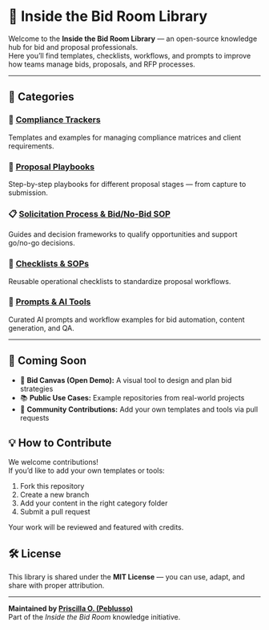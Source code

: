 # 🧭 Inside the Bid Room Library

Welcome to the **Inside the Bid Room Library** — an open-source knowledge hub for bid and proposal professionals.  
Here you’ll find templates, checklists, workflows, and prompts to improve how teams manage bids, proposals, and RFP processes.

---

## 📂 Categories

### 📑 [Compliance Trackers](categories/Compliance-Trackers/Compliance%20Tracker%20Template.md)
Templates and examples for managing compliance matrices and client requirements.

### 📘 [Proposal Playbooks](./categories/Proposal-Playbooks/Proposal-Playbook-Template.md)
Step-by-step playbooks for different proposal stages — from capture to submission.

### 📋 [Solicitation Process & Bid/No-Bid SOP](./categories/Solicitation-Process/Bid-No-Bid-SOP.md)
Guides and decision frameworks to qualify opportunities and support go/no-go decisions.

### 🧾 [Checklists & SOPs](./categories/Checklists-SOPs/Checklist-Template.md)
Reusable operational checklists to standardize proposal workflows.

### 🤖 [Prompts & AI Tools](./categories/Prompts-AI-Tools/Prompt-Template.md)
Curated AI prompts and workflow examples for bid automation, content generation, and QA.

---

## 🚀 Coming Soon
- 🎨 **Bid Canvas (Open Demo):** A visual tool to design and plan bid strategies  
- 📚 **Public Use Cases:** Example repositories from real-world projects  
- 🧩 **Community Contributions:** Add your own templates and tools via pull requests  

## 💡 How to Contribute
We welcome contributions!  
If you’d like to add your own templates or tools:

1. Fork this repository  
2. Create a new branch  
3. Add your content in the right category folder  
4. Submit a pull request  

Your work will be reviewed and featured with credits.

## 🛠️ License
This library is shared under the **MIT License** — you can use, adapt, and share with proper attribution.

---

**Maintained by [Priscilla O. (Peblusso)](https://github.com/Peblusso)**  
Part of the *Inside the Bid Room* knowledge initiative.
